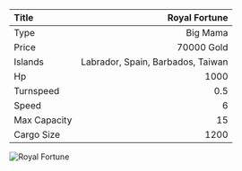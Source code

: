 |Title        | Royal Fortune    
|:-|-:
|Type         | Big Mama           
|Price        | 70000 Gold    
|Islands      | Labrador, Spain, Barbados, Taiwan
|Hp           | 1000
|Turnspeed    | 0.5
|Speed        | 6
|Max Capacity | 15
|Cargo Size   | 1200

<img src="assets/img/royalFortune.png" alt="Royal Fortune">